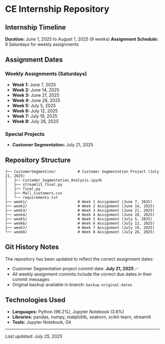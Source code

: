 # CE Internship Repository

## Internship Timeline
**Duration:** June 1, 2025 to August 1, 2025 (9 weeks)
**Assignment Schedule:** 8 Saturdays for weekly assignments

## Assignment Dates

### Weekly Assignments (Saturdays)
- **Week 1:** June 7, 2025
- **Week 2:** June 14, 2025  
- **Week 3:** June 21, 2025
- **Week 4:** June 28, 2025
- **Week 5:** July 5, 2025
- **Week 6:** July 12, 2025
- **Week 7:** July 19, 2025
- **Week 8:** July 26, 2025

### Special Projects
- **Customer Segmentation:** July 21, 2025

## Repository Structure

```
├── CustomerSegmention/          # Customer Segmentation Project (July 21, 2025)
│   ├── Customer_Segmentation_Analysis.ipynb
│   ├── streamlit_final.py
│   ├── final.py
│   ├── Mall_Customers.csv
│   └── requirements.txt
├── week1/                       # Week 1 Assignment (June 7, 2025)
├── week2/                       # Week 2 Assignment (June 14, 2025)
├── week3/                       # Week 3 Assignment (June 21, 2025)
├── week4/                       # Week 4 Assignment (June 28, 2025)
├── week5/                       # Week 5 Assignment (July 5, 2025)
├── week6/                       # Week 6 Assignment (July 12, 2025)
├── week7/                       # Week 7 Assignment (July 19, 2025)
└── week8/                       # Week 8 Assignment (July 26, 2025)
```

## Git History Notes

The repository has been updated to reflect the correct assignment dates:
- Customer Segmentation project commit date: **July 21, 2025** ✅
- All weekly assignment commits include the correct due dates in their commit messages
- Original backup available in branch: `backup-original-dates`

## Technologies Used

- **Languages:** Python (96.2%), Jupyter Notebook (3.8%)
- **Libraries:** pandas, numpy, matplotlib, seaborn, scikit-learn, streamlit
- **Tools:** Jupyter Notebook, Git

---
*Last updated: July 25, 2025*
